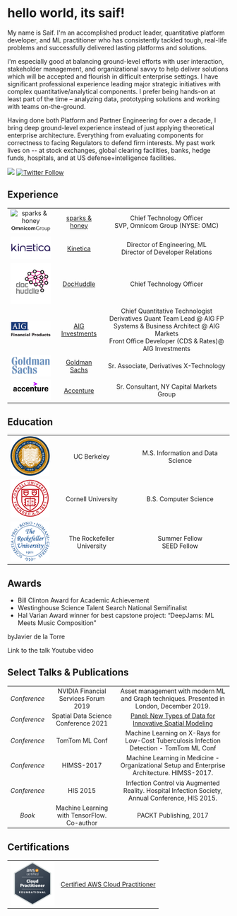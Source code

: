# hello world, its saif!

<!--
**saifrahmed/saifrahmed** is a ✨ _special_ ✨ repository because its `README.md` (this file) appears on your GitHub profile.

Here are some ideas to get you started:

- 🔭 I’m currently working on ...
- 🌱 I’m currently learning ...
- 👯 I’m looking to collaborate on ...
- 🤔 I’m looking for help with ...
- 💬 Ask me about ...
- 📫 How to reach me: ...
- 😄 Pronouns: ...
- ⚡ Fun fact: ...
-->

My name is Saif. I'm an accomplished product leader, quantitative platform developer, and ML practitioner who has consistently tackled tough, real-life problems and successfully delivered lasting platforms and solutions.

I'm especially good at balancing ground-level efforts with user interaction, stakeholder management, and organizational savvy to help deliver solutions which will be accepted and flourish in difficult enterprise settings. I have significant professional experience leading major strategic initiatives with complex quantitative/analytical components. I prefer being hands-on at least part of the time – analyzing data, prototyping solutions and working with teams on-the-ground.

Having done both Platform and Partner Engineering for over a decade, I bring deep ground-level experience instead of just applying theoretical enterprise architecture. Everything from evaluating components for correctness to facing Regulators to defend firm interests. My past work lives on -- at stock exchanges, global clearing facilities, banks, hedge funds, hospitals, and at US defense+intelligence facilities.

[![](https://img.shields.io/badge/LinkedIn-blue)](https://www.linkedin.com/in/saifrahmed/)
[![Twitter Follow](https://img.shields.io/twitter/follow/SaifAhmedBKNY?style=social)](https://twitter.com/SaifAhmedBKNY)



## Experience

| | | |
|:--:|:--:|:--:|
| <img width="100" src="https://images.squarespace-cdn.com/content/v1/5b553895697a98cf2cef2bc6/1552330918277-G1BEC8KIPH8E6URRR3T4/sh.png" alt="sparks & honey"></img><br/><img width="100" src="./logos/Omnicom_Group_Logo.jpeg" alt="Omnicom Group"></img>| [sparks & honey](https://sparksandhoney.com) | Chief Technology Officer<br />SVP, Omnicom Group (NYSE: OMC) |
| <img width="100" src="./logos/kinetica.png" alt="Kinetica"></img> | [Kinetica](https://kinetica.com) | Director of Engineering, ML<br />Director of Developer Relations |
| <img width="100" src="./logos/dochuddle.jpg" alt="DocHuddle"></img> | [DocHuddle](https://www.dochuddle.com/) | Chief Technology Officer |
| <img width="100" src="./logos/aigfp.jpg" alt="AIG Investments"></img> | [AIG Investments](https://www.aig.com/globalrealestate) |  Chief Quantitative Technologist<br/>Derivatives Quant Team Lead @ AIG FP<br/>Systems & Business Architect @ AIG Markets<br/>Front Office Developer (CDS & Rates)@ AIG Investments |
| <img width="100" src="./logos/gs.jpg" alt="Goldman Sachs"></img> | [Goldman Sachs](https://www.goldmansachs.com/) |  Sr. Associate, Derivatives X-Technology |
| <img width="100" src="./logos/accenture.png" alt="Accenture"></img> | [Accenture](https://accenture.com) |  Sr. Consultant, NY Capital Markets Group |


## Education
| | | |
|:--:|:--:|:--:|
| <img width="100" src="./logos/berkeley.png" alt="Kinetica"></img> |UC Berkeley | M.S. Information and Data Science |
| <img width="100" src="./logos/cornell.gif" alt="Kinetica"></img> |Cornell University | B.S. Computer Science |
| <img width="100" src="./logos/roc.png" alt="Kinetica"></img> |The Rockefeller University | Summer Fellow<br />SEED Fellow |

## Awards
* Bill Clinton Award for Academic Achievement
* Westinghouse Science Talent Search National Semifinalist
* Hal Varian Award winner for best capstone project: “DeepJams: ML Meets Music Composition”


byJavier de la Torre

Link to the talk Youtube video


## Select Talks & Publications

| | | |
|:--:|:--:|:--:|
| *Conference* | NVIDIA Financial Services Forum 2019 | Asset management with modern ML and Graph techniques. Presented in London, December 2019. |
| *Conference* | Spatial Data Science Conference 2021 | [Panel: New Types of Data for Innovative Spatial Modeling](https://spatial-data-science-conference.com/2021) |
| *Conference* | TomTom ML Conf | Machine Learning on X-Rays for Low-Cost Tuberculosis Infection Detection - TomTom ML Conf |
| *Conference* | HIMSS-2017 | Machine Learning in Medicine - Organizational Setup and Enterprise Architecture. HIMSS-2017. |
| *Conference* | HIS 2015 | Infection Control via Augmented Reality. Hospital Infection Society, Annual Conference, HIS 2015. |
| *Book* | Machine Learning with TensorFlow. Co-author | PACKT Publishing, 2017 |

## Certifications

| | |
|:--:|:--:|
|<img width="100" src="./logos/aws-certified-cloud-practitioner.png" alt="AWS Cloud">|[Certified AWS Cloud Practitioner](https://www.credly.com/badges/e86a3078-cd52-4bee-9126-e6b9a6a57003/public_url)

